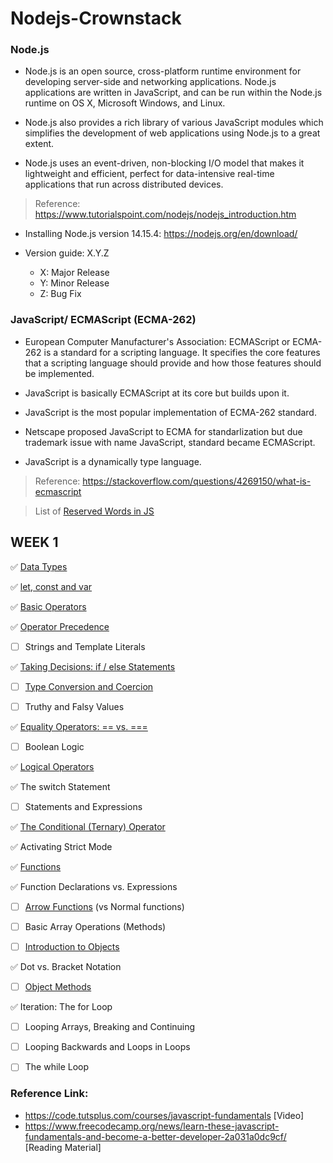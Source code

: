 # Nodejs-Crownstack

### Node.js

- Node.js is an open source, cross-platform runtime environment for developing server-side and networking applications. Node.js applications are written in JavaScript, and can be run within the Node.js runtime on OS X, Microsoft Windows, and Linux.

- Node.js also provides a rich library of various JavaScript modules which simplifies the development of web applications using Node.js to a great extent.

- Node.js uses an event-driven, non-blocking I/O model that makes it lightweight and efficient, perfect for data-intensive real-time applications that run across distributed devices.

> Reference: https://www.tutorialspoint.com/nodejs/nodejs_introduction.htm

- Installing Node.js version 14.15.4: https://nodejs.org/en/download/

- Version guide: X.Y.Z
   - X: Major Release
   - Y: Minor Release
   - Z: Bug Fix

### JavaScript/ ECMAScript (ECMA-262)

- European Computer Manufacturer's Association: ECMAScript or ECMA-262 is a standard for a scripting language. It specifies the core features that a scripting language should provide and how those features should be implemented.
- JavaScript is basically ECMAScript at its core but builds upon it.
- JavaScript is the most popular implementation of ECMA-262 standard.
- Netscape proposed JavaScript to ECMA for standarlization but due trademark issue with name JavaScript, standard became ECMAScript.

- JavaScript is a dynamically type language.

> Reference: https://stackoverflow.com/questions/4269150/what-is-ecmascript

> List of [Reserved Words in JS](http://www.javascripter.net/faq/reserved.htm)

## WEEK 1

:white_check_mark: [Data Types](https://www.programiz.com/javascript/data-types)

:white_check_mark: [let, const and var](https://www.programiz.com/javascript/variables-constants)

:white_check_mark: [Basic Operators](https://www.programiz.com/javascript/operators)

:white_check_mark: [Operator Precedence](https://www.geeksforgeeks.org/operator-precedence-in-javascript/)

- [ ] Strings and Template Literals

:white_check_mark: [Taking Decisions: if / else Statements](https://www.guru99.com/how-to-use-conditional-statements-in-javascript.html)

- [ ] [Type Conversion and Coercion](https://www.freecodecamp.org/news/js-type-coercion-explained-27ba3d9a2839/)

- [ ] Truthy and Falsy Values

:white_check_mark: [Equality Operators: == vs. ===](https://www.programiz.com/javascript/operators)

- [ ] Boolean Logic

:white_check_mark: [Logical Operators](https://www.programiz.com/javascript/operators)

:white_check_mark: The switch Statement

- [ ] Statements and Expressions

:white_check_mark: [The Conditional (Ternary) Operator](https://www.programiz.com/javascript/ternary-operator)

:white_check_mark: Activating Strict Mode

:white_check_mark: [Functions](https://www.programiz.com/javascript/function)

:white_check_mark: Function Declarations vs. Expressions

- [ ] [Arrow Functions](https://dmitripavlutin.com/differences-between-arrow-and-regular-functions/) (vs Normal functions)

- [ ] Basic Array Operations (Methods)

- [ ] [Introduction to Objects](https://www.geeksforgeeks.org/objects-in-javascript/)

:white_check_mark: Dot vs. Bracket Notation

- [ ] [Object Methods](https://www.digitalocean.com/community/tutorials/how-to-use-object-methods-in-javascript)

:white_check_mark: Iteration: The for Loop

- [ ] Looping Arrays, Breaking and Continuing

- [ ] Looping Backwards and Loops in Loops

- [ ] The while Loop

### Reference Link: 
- https://code.tutsplus.com/courses/javascript-fundamentals [Video]
- https://www.freecodecamp.org/news/learn-these-javascript-fundamentals-and-become-a-better-developer-2a031a0dc9cf/ [Reading Material]